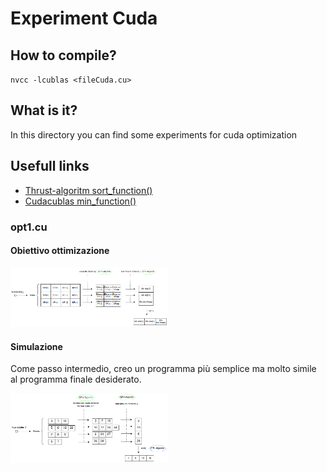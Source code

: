 # Experiment Cuda



## How to compile?

`nvcc -lcublas <fileCuda.cu>`


## What is it?

In this directory you can find some experiments for cuda optimization

## Usefull links

- [Thrust-algoritm sort_function()](https://nvidia.github.io/cccl/thrust/api/groups/group__algorithms.html)
- [Cudacublas min_function()](https://docs.nvidia.com/cuda/cublas/index.html#cublasi-t-amin)



### opt1.cu


#### Obiettivo ottimizazione

<img src="img/opt1.png" width=50% alt=""> </img>

#### Simulazione

Come passo intermedio, creo un programma più semplice ma molto simile al programma finale desiderato.

<img src="img/opt1.cu_1.png" width=50% alt=""> </img>












